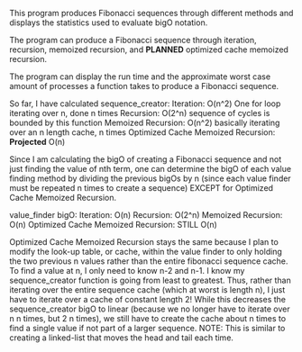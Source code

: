 This program produces Fibonacci sequences through different methods and displays the statistics used to evaluate bigO notation.

The program can produce a Fibonacci sequence through iteration, recursion, memoized recursion, and **PLANNED** optimized cache memoized recursion.

The program can display the run time and the approximate worst case amount of processes a function takes to produce a Fibonacci sequence.

So far, I have calculated sequence_creator:
    Iteration: O(n^2)
        One for loop iterating over n, done n times
    Recursion: O(2^n)
        sequence of cycles is bounded by this function
    Memoized Recursion: O(n^2)
        basically iterating over an n length cache, n times
    Optimized Cache Memoized Recursion: **Projected** O(n)

 Since I am calculating the bigO of creating a Fibonacci sequence and not just finding the value of nth term, one
can determine the bigO of each value finding method by dividing the previous bigOs by n (since each value finder must be
repeated n times to create a sequence) EXCEPT for Optimized Cache Memoized Recursion.

value_finder bigO:
    Iteration: O(n)
    Recursion: O(2^n)
    Memoized Recursion: O(n)
    Optimized Cache Memoized Recursion: STILL O(n)

Optimized Cache Memoized Recursion stays the same because I plan to modify the look-up table, or cache, within the value finder
to only holding the two previous n values rather than the entire fibonacci sequence cache.  To find a value at n, I only need
to know n-2 and n-1.  I know my sequence_creator function is going from least to greatest.  Thus, rather than iterating
over the entire sequence cache (which at worst is length n), I just have to iterate over a cache of constant length 2!  While this
decreases the sequence_creator bigO to linear (because we no longer have to iterate over n n times, but 2 n times), we still have to
create the cache about n times to find a single value if not part of a larger sequence.  NOTE: This is similar to creating a linked-list
that moves the head and tail each time.

